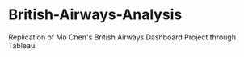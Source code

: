 # British-Airways-Analysis
Replication of Mo Chen's British Airways Dashboard Project through Tableau.
